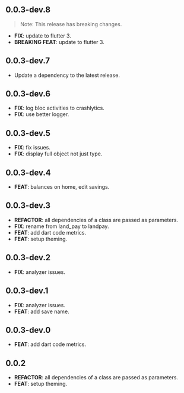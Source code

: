 ## 0.0.3-dev.8

> Note: This release has breaking changes.

 - **FIX**: update to flutter 3.
 - **BREAKING** **FEAT**: update to flutter 3.

## 0.0.3-dev.7

 - Update a dependency to the latest release.

## 0.0.3-dev.6

 - **FIX**: log bloc activities to crashlytics.
 - **FIX**: use better logger.

## 0.0.3-dev.5

 - **FIX**: fix issues.
 - **FIX**: display full object not just type.

## 0.0.3-dev.4

 - **FEAT**: balances on home, edit savings.

## 0.0.3-dev.3

 - **REFACTOR**: all dependencies of a class are passed as parameters.
 - **FIX**: rename from land_pay to landpay.
 - **FEAT**: add dart code metrics.
 - **FEAT**: setup theming.

## 0.0.3-dev.2

 - **FIX**: analyzer issues.

## 0.0.3-dev.1

 - **FIX**: analyzer issues.
 - **FEAT**: add save name.

## 0.0.3-dev.0

 - **FEAT**: add dart code metrics.

## 0.0.2

 - **REFACTOR**: all dependencies of a class are passed as parameters.
 - **FEAT**: setup theming.

